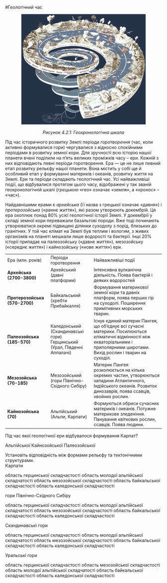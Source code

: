 #Геологічний час

<div align="center">
<img src="1.png" width="400px" class="center"/>
<p><i>Рисунок 4.2.1:  Геохронологiчна шкала</i></p>
</div>

Під час історичного розвитку Землі періоди *горотворення* (час, коли активно формувалися гори) чергувалися з відносно спокійними періодами в розвитку земної кори. Для зручності всю історію нашої планети вчені поділили на п’ять великих проміжків часу – <span class="p1">ери</span>. Кожній з них відповідають певні періоди горотворення. Ера — це не лише певний етап розвитку рельєфу нашої планети. Вона містить у собі ще й особливий етап у формуванні материків і океанів, розвитку життя на Землі. Ери та періоди складають <span class="p1">геологічний час</span>. Усі найважливіші події, що відбувалися протягом цього часу, відображені у так званій геохронологічній шкалі (*грецькою* «гео» означає «земля», а «хронос» – «час»).

Найдавнішими ерами є *архейська* (її назва з грецької означає «давня») і *протерозойська* («раннє життя»), які разом утворюють <span class="p1">докембрій</span>. Ця ера охоплює понад 80% усієї геологічної історії Землі. У докембрії у складі земної кори переважали базальтові породи. Вже тоді починають утворюватися окремі підвищені ділянки суходолу з порід, близьких до гранітних. У той час клімат на Землі був теплим і вологим, з живих організмів на планеті мешкали лише водорості та бактерії. Інші 20% історії припадає на палеозойську («давнє життя»), мезозойську («середнє життя») і кайнозойську («нове життя») ери.

<table>
<tr>
<td><span class="p1">Ера (млн. рокiв)</span></td>
<td><span class="p1">Перiоди горотворення</span></td>
<td><span class="p1">Найважливiшi подiї</span></td>
</tr>
<tr>
<td><b>Архейська (2700-3800)</b></td>
<td>Архейський (давнi платформи)</td>
<td>Iнтенсивна вулканiчна дiяльнiсть. Поява бактерiй i деяких водоростей</td>
</tr>
<tr>
<td><b>Протерозойська (570-2700)</b></td>
<td>Байкальський (хребти Прибайкалля)</td>
<td>Формування материкової земної кори та давнiх платформ, поява перших гiр на суходолi. Поширення примiтивних морських тварин.</td>
</tr>
<td><b>Палеозойська (185-570)</b></td>
<td>Каледонський (Скандинавськi гори) 
<br/>
Герцинський (Урал, Пiвденнi Аппалачi)</td>
<td>Iснує єдиний материк Пангея, що об’єднує всi сучаснi материки. Посилюються клiматичнi вiдмiнностi мiж екваторiальними i приполярними широтами. Вихiд рослин i тварин на суходiл.</td>
</tr>
<tr>
<td><b>Мезозойська (70-185)</b></td>
<td>Мезозойський (гори Пiвнiчно-Схiдного Сибiру)</td>
<td>Материк Пангея розколюється на кiлька окремих частин, утворюються западини Атлантичного, Iндiйського океанiв. Розвиток динозаврiв, поява ссавцiв, хвойних рослин.</td>
</tr>
<tr>
<td>
<b>Кайнозойська (70)</b>
</td>
<td>
Альпiйський (Альпи, Карпати)
</td>
<td>
Формуються обриси сучасних материкiв i океанiв. Потужне материкове зледенiння. Панування квiткових рослин, ссавцiв. Поява людини.
</td>
</tr>
</table>

<quiz>
<question>
<p>Під час якої геологічної ери відбувалося формування Карпат?</p>
<answer>Альпійської</answer>
<answer correct>Кайнозойської</answer>
<answer>Палеозойської</answer>
</question>
<question>
<p>Установіть відповідність між формами рельєфу та тектонічними структурами.<br>
Карпати</p>
<answer>область герцинської складчастості</answer>
<answer correct>область молодої альпійської складчатості</answer>
<answer>область мезозойської складчастості</answer>
<answer>область байкальської складчастості</answer>
<answer>область каледонської складчастості</answer>
</question>
<question>
<p>гори Північно-Східного Сибіру</p>
<answer>область герцинської складчастості</answer>
<answer>область молодої альпійської складчатості</answer>
<answer correct>область мезозойської складчастості</answer>
<answer>область байкальської складчастості</answer>
<answer>область каледонської складчастості</answer>
</question>
<question>
<p>Скандинавські гори</p>
<answer correct>область герцинської складчастості</answer>
<answer>область молодої альпійської складчатості</answer>
<answer>область мезозойської складчастості</answer>
<answer>область байкальської складчастості</answer>
<answer>область каледонської складчастості</answer>
</question>
<question>
<p>Уральські гори</p>
<answer>область герцинської складчастості</answer>
<answer>область мезозойської складчастості</answer>
<answer>область молодої альпійської складчатості</answer>
<answer>область байкальської складчастості</answer>
<answer correct >область каледонської складчастості</answer>
</question>
</quiz>
